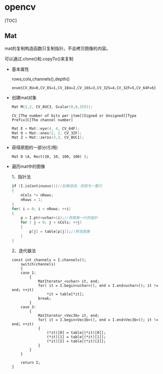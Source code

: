 # opencv

[TOC]

## Mat

mat的复制构造函数只复制指针。不会拷贝图像的内容。

可以通过.clone()和.copyTo()来复制

- 基本属性

  rows,cols,channels(),depth()

  ```
  enum{CV_8U=0,CV_8S=1,CV_16U=2,CV_16S=3,CV_32S=4,CV_32F=5,CV_64F=6} 
  ```

- 创建mat对象

  ```C++
  Mat M(2,2, CV_8UC3, Scalar(0,0,255));
  ```

  ```
  CV_[The number of bits per item][Signed or Unsigned][Type      Prefix]C[The channel number]
  ```
  ```c++
  Mat E = Mat::eye(4, 4, CV_64F);
  Mat O = Mat::ones(2, 2, CV_32F);
  Mat Z = Mat::zeros(3,3, CV_8UC1);
  ```

- 获得原图的一部分(引用)

  ```
  Mat D (A, Rect(10, 10, 100, 100) );
  ```

  

- 遍历mat中的图像

  1、指针法

  ```c++
  if (I.isContinuous())//如果连续，则视为一整行
  {
      nCols *= nRows;
      nRows = 1;         
  }
  for( i = 0; i < nRows; ++i)
  {
      p = I.ptr<uchar>(i);//获取每一行的指针
      for ( j = 0; j < nCols; ++j)
      {
          p[j] = table[p[j]];//修改图像             
      }
  }
  ```

  2、迭代器法

  ```
  const int channels = I.channels();
      switch(channels)
      {
      case 1: 
          {
              MatIterator_<uchar> it, end; 
              for( it = I.begin<uchar>(), end = I.end<uchar>(); it != end; ++it)
                  *it = table[*it];
              break;
          }
      case 3: 
          {
              MatIterator_<Vec3b> it, end; 
              for( it = I.begin<Vec3b>(), end = I.end<Vec3b>(); it != end; ++it)
              {
                  (*it)[0] = table[(*it)[0]];
                  (*it)[1] = table[(*it)[1]];
                  (*it)[2] = table[(*it)[2]];
              }
          }
      }
      
      return I; 
  }
  ```

  